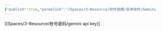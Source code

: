 ```yaml
---
{"publish":true,"permalink":"/Spaces/3-Resource/软件梳理/安卓软件/Gemini App.md","aliases":"Bard Gemini","created":"2025-04-27","modified":"2025-04-27","tags":["AI产品","好用网站","安卓软件"],"cssclasses":""}
---
```



[[Spaces/3-Resource/账号密码/gemini api key]]